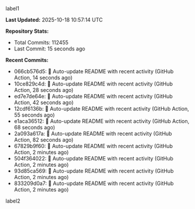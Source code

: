 
label1 
<!-- ACTIVITY_START -->
**Last Updated:** 2025-10-18 10:57:14 UTC

**Repository Stats:**
- Total Commits: 112455
- Last Commit: 15 seconds ago

**Recent Commits:**
- 066cb576d5: 🤖 Auto-update README with recent activity (GitHub Action, 14 seconds ago)
- 10ce829c4d: 🤖 Auto-update README with recent activity (GitHub Action, 28 seconds ago)
- ed7e7de64e: 🤖 Auto-update README with recent activity (GitHub Action, 42 seconds ago)
- 12cdf6136b: 🤖 Auto-update README with recent activity (GitHub Action, 55 seconds ago)
- e1aca36512: 🤖 Auto-update README with recent activity (GitHub Action, 68 seconds ago)
- 2a093a617a: 🤖 Auto-update README with recent activity (GitHub Action, 82 seconds ago)
- 67829b9f60: 🤖 Auto-update README with recent activity (GitHub Action, 2 minutes ago)
- 504f364022: 🤖 Auto-update README with recent activity (GitHub Action, 2 minutes ago)
- 93d85ca569: 🤖 Auto-update README with recent activity (GitHub Action, 2 minutes ago)
- 833209d0a7: 🤖 Auto-update README with recent activity (GitHub Action, 2 minutes ago)
<!-- ACTIVITY_END -->

label2
